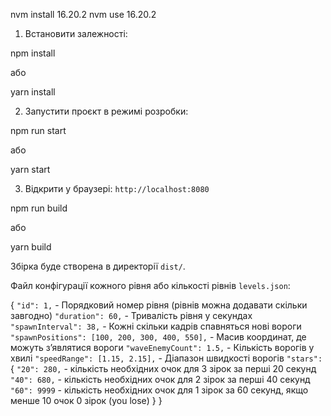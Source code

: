 nvm install 16.20.2
nvm use 16.20.2

1. Встановити залежності:

npm install

або

yarn install

2. Запустити проєкт в режимі розробки:

npm run start

або

yarn start

3. Відкрити у браузері: `http://localhost:8080`

npm run build

або

yarn build

Збірка буде створена в директорії `dist/`.

Файл конфігурації кожного рівня або кількості рівнів `levels.json`:

{
`"id": 1,` - Порядковий номер рівня (рівнів можна додавати скільки завгодно)
`"duration": 60,` - Тривалість рівня у секундах
`"spawnInterval": 38,` - Кожні скільки кадрів спавняться нові вороги
`"spawnPositions": [100, 200, 300, 400, 550],` - Масив координат, де можуть зʼявлятися вороги
`"waveEnemyCount": 1.5,` - Кількість ворогів у хвилі
`"speedRange": [1.15, 2.15],` - Діапазон швидкості ворогів
`"stars":` {
`"20": 280,` - кількість необхідних очок для 3 зірок за перші 20 секунд
`"40": 680,` - кількість необхідних очок для 2 зірок за перші 40 секунд
`"60": 9999` - кількість необхідних очок для 1 зірок за 60 секунд, якщо менше 10 очок 0 зірок (you lose)
}
}
